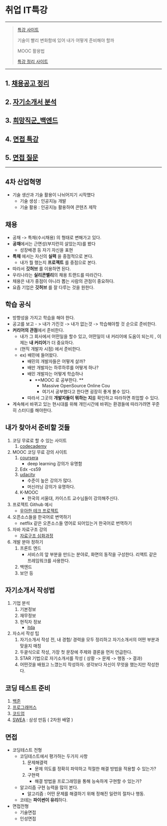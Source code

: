 # 취업 IT특강

---

> [특강 사이트](https://docs.google.com/spreadsheets/d/1friYqsyTxYdBWABUdMgSq75MeNgHiJEajwidwP7WUMw/edit#gid=511595364)
>
> 기술이 빨리 변화함에 있어 내가 어떻게 준비해야 할까
>
> MOOC 활용법
>
> [특강 정리 사이트](https://hphk.notion.site/c06ba1d2551541beb3426065da0c8397)

---

## 1. [채용공고 정리](https://github.com/wonyoung0207/TIL/tree/master/JAVA/MultiCampus/개발자로%20취업하기%20위한%20로드맵_특강/채용공고%20정리.md)

## 2. [자기소개서 분석](https://github.com/wonyoung0207/TIL/tree/master/JAVA/MultiCampus/개발자로%20취업하기%20위한%20로드맵_특강/자기소개서%20분석.md)

## 3. [희망직군_백엔드 ](https://github.com/wonyoung0207/TIL/blob/master/JAVA/MultiCampus/개발자로%20취업하기%20위한%20로드맵_특강/희망직군_백엔드.md)

## 4. [면접 특강]()

## 5. [면접 질문]()

---

## 4차 산업혁명
   + 기술 생산과 기술 활용이 나뉘어지기 시작했다
     + 기술 생성 : 인공지능 개발
     + 기술 활용 : 인공지능 활용하여 콘텐츠 제작 
## 채용 
   + 공채 -> 특채(수시채용) 의 형태로 변해가고 있다. 
   + **공채**에서는 근면성(부지런히 살았는지)를 봤다
     + 성장배경 등 자기 자신을 표현
   + **특채** 에서는 자신의 **실력** 을 중점적으로 본다. 
     + 내가 뭘 했는지 **프로젝트** 를 중점으로 본다.
   + 따라서 **깃허브** 를 이용하면 된다. 
   + 우리나라는 **실리콘벨리**의 채용 트랜드를 따라간다. 
   + 채용은 내가 중점이 아니라 뽑는 사람의 관점이 중요하다. 
   + 요즘 기업은 **깃허브** 를 잘 다루는 것을 원한다. 
## 학습 공식
   + 방향성을 가지고 학습을 해야 한다. 
   + 공고를 보고 - > 내가 가진것 -> 내가 없는것 -> 학습해야할 것 순으로 준비한다. 
   + **커리어의 관점**에서 준비한다. 
     + 내가 그 회사에서 어떤일을 할수 있고, 어떤일이 내 커리어에 도움이 되는지 , 이제는 **내 커리어**가 더 중요하다. 
     + (현직 개발자 시점) 에서 준비한다. 
     + ex) 배민에 들어왔다. 
       + 배민의 개발자들은 어떻게 살까? 
       + 배만 개발자는 하루하루를 어떻게 하나? 
       + 배민 개발자는 어떻게 학습하나 
         + **MOOC 로 공부한다. **
           + Massive OpenSource Online Cou
           + 여기서 공부했다고 한다면 굉장히 좋게 볼수 있다. 
       + 따라서 그곳의 **개발자들이 뭐하는 지**를 확인하고 따라하면 취업할 수 있다. 
   + 계속해서 바뀌고 있는 현시대를 위해 개인시간에 바뀌는 환경들에 따라가려면 꾸준히 스터디를 해야한다. 
## 내가 찾아서 준비할 것들
   1. 코딩 무료로 할 수 있는 사이트
      1. [codecademy](codecademy.com)
   2. MOOC 코딩 무료 강의 사이트
      1. [coursera](https://www.coursera.org/)
         + deep learning  강의가 유명함 
      2. Edx  -cs59
      3. [udacity](udacity.com)
         + 수준이 높은 강의가 많다. 
         + 머신러닝 강의가 유명하다. 
      4. K-MOOC
         + 한국의 서울대, 카이스트 교수님들이 강의해주신다. 
   3. 프로젝트 Github 예시 
      + [우아한 테크 프로젝트](https://github.com/woowa-techcamp-2020)
   4. 오픈소스들을 한국어로 변역하기 
      + netflix 같은 오픈소스들 영어로 되어있는거 한국어로 번역하기 
   5. 자바 자료구조 강의 
      + [자료구조 심화과정](https://sp21.datastructur.es/)
   6. 개발 분야 정하기 
      1. 프론트 엔드
         + 서비스의 앞 부분을 만드는 분야로, 화면의 동작을 구성한다. 리액트 같은 프레임워크를 사용한다. 
      2. 백엔드 
      3. 보안 등
## 자기소개서 작성법
   1. 기업 분석
      1. 기본정보 
      2. 재무정보
      3. 현직자 정보
         + [itda](itdaa.net)
   2. 자소서 작성 팁
      1. 자기소개서 작성 전, 내 경험/ 경력을 모두 정리하고 자기소개서의 어떤 부분과 맞을지 매칭
      2. 두괄식으로 작성, 가장 첫 문장에 주제와 결론을 먼저 언급한다. 
      3. STAR 기법으로 자기소개서를 작성 ( 상황 -> 문제 -> 행동 -> 결과)
      4. 어떤것을 배웠고 느꼈는지 작성하자. 생각보다 자신이 무엇을 했는지만 작성한다. 



## 코딩 테스트 준비 
   1. [백준](https://www.acmicpc.net/)
   2. [프로그래머스](https://programmers.co.kr/)
   3. [코드업](https://codeup.kr/)
   4. [SWEA](https://swexpertacademy.com/main/main.do) : 삼성 만듬 ( 2차원 배열 )

## 면접

- 코딩테스트 전형
  - 코딩테스트에서 평가하는 두가지 사항
    1. 문제해결력
       - 문제 의도를 정확히 파악하고 적절한 해결 방법을 적용할 수 있는가?
    2. 구현력
       - 해결 방법을 프로그래밍을 통해 능숙하게 구현할 수 있는가?
  - 알고리즘 구현 능력을 많이 본다. 
    - 알고리즘 : 어떤 문제를 해결하기 위해 정해진 일련의 절차나 행동. 
  - 코테는 **파이썬이 유리**하다. 
- 면접전형 
  - 기술면접
  - 인성면접



